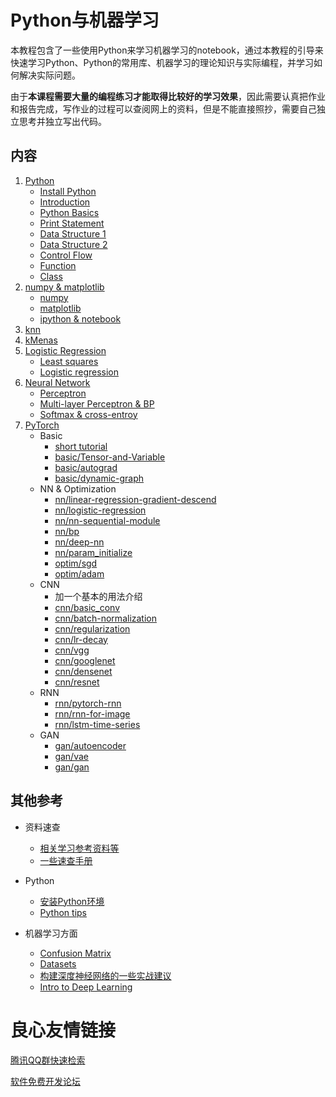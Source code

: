 # Python与机器学习

本教程包含了一些使用Python来学习机器学习的notebook，通过本教程的引导来快速学习Python、Python的常用库、机器学习的理论知识与实际编程，并学习如何解决实际问题。

由于**本课程需要大量的编程练习才能取得比较好的学习效果**，因此需要认真把作业和报告完成，写作业的过程可以查阅网上的资料，但是不能直接照抄，需要自己独立思考并独立写出代码。




## 内容
1. [Python](0_python/)
   - [Install Python](tips/InstallPython.md)
   - [Introduction](0_python/0_Introduction.ipynb)
   - [Python Basics](0_python/1_Basics.ipynb)
   - [Print Statement](0_python/2_Print_Statement.ipynb)
   - [Data Structure 1](0_python/3_Data_Structure_1.ipynb)
   - [Data Structure 2](0_python/4_Data_Structure_2.ipynb)
   - [Control Flow](0_python/5_Control_Flow.ipynb)
   - [Function](0_python/6_Function.ipynb)
   - [Class](0_python/7_Class.ipynb)
2. [numpy & matplotlib](1_numpy_matplotlib_scipy_sympy/)
   - [numpy](1_numpy_matplotlib_scipy_sympy/numpy_tutorial.ipynb)
   - [matplotlib](1_numpy_matplotlib_scipy_sympy/matplotlib_simple_tutorial.ipynb)
   - [ipython & notebook](1_numpy_matplotlib_scipy_sympy/ipython_notebook.ipynb)
3. [knn](2_knn/knn_classification.ipynb)
4. [kMenas](3_kmeans/knn_classification.ipynb)
5. [Logistic Regression](4_logistic_regression/)
   - [Least squares](4_logistic_regression/Least_squares.ipynb)
   - [Logistic regression](4_logistic_regression/Logistic_regression.ipynb)
6. [Neural Network](5_nn/)
   - [Perceptron](5_nn/Perceptron.ipynb)
   - [Multi-layer Perceptron & BP](5_nn/mlp_bp.ipynb)
   - [Softmax & cross-entroy](5_nn/softmax_ce.ipynb)
7. [PyTorch](6_pytorch/)
   - Basic 
      - [short tutorial](6_pytorch/PyTorch_quick_intro.ipynb)
      - [basic/Tensor-and-Variable](6_pytorch/0_basic/Tensor-and-Variable.ipynb)
      - [basic/autograd](6_pytorch/0_basic/autograd.ipynb)
      - [basic/dynamic-graph](6_pytorch/0_basic/dynamic-graph.ipynb)
   - NN & Optimization
      - [nn/linear-regression-gradient-descend](6_pytorch/1_NN/linear-regression-gradient-descend.ipynb)
      - [nn/logistic-regression](6_pytorch/1_NN/logistic-regression.ipynb)
      - [nn/nn-sequential-module](6_pytorch/1_NN/nn-sequential-module.ipynb)
      - [nn/bp](6_pytorch/1_NN/bp.ipynb)
      - [nn/deep-nn](6_pytorch/1_NN/deep-nn.ipynb)
      - [nn/param_initialize](6_pytorch/1_NN/param_initialize.ipynb)
      - [optim/sgd](6_pytorch/1_NN/optimizer/sgd.ipynb)
      - [optim/adam](6_pytorch/1_NN/optimizer/adam.ipynb)
   - CNN
      - 加一个基本的用法介绍
      - [cnn/basic_conv](6_pytorch/2_CNN/basic_conv.ipynb)
      - [cnn/batch-normalization](6_pytorch/2_CNN/batch-normalization.ipynb)
      - [cnn/regularization](6_pytorch/2_CNN/regularization.ipynb)
      - [cnn/lr-decay](6_pytorch/2_CNN/lr-decay.ipynb)
      - [cnn/vgg](6_pytorch/2_CNN/vgg.ipynb)
      - [cnn/googlenet](6_pytorch/2_CNN/googlenet.ipynb)
      - [cnn/densenet](6_pytorch/2_CNN/densenet.ipynb)
      - [cnn/resnet](6_pytorch/2_CNN/resnet.ipynb)
   - RNN
      - [rnn/pytorch-rnn](6_pytorch/3_RNN/pytorch-rnn.ipynb)
      - [rnn/rnn-for-image](6_pytorch/3_RNN/rnn-for-image.ipynb)
      - [rnn/lstm-time-series](6_pytorch/3_RNN/time-series/lstm-time-series.ipynb)
   - GAN
      - [gan/autoencoder](6_pytorch/4_GAN/autoencoder.ipynb)
      - [gan/vae](6_pytorch/4_GAN/vae.ipynb)
      - [gan/gan](6_pytorch/4_GAN/gan.ipynb)



## 其他参考
* 资料速查
  * [相关学习参考资料等](References.md)
  * [一些速查手册](tips/cheatsheet)

* Python
  * [安装Python环境](tips/InstallPython.md)
  * [Python tips](tips/python)

* 机器学习方面
  * [Confusion Matrix](tips/confusion_matrix.ipynb)
  * [Datasets](tips/datasets.ipynb)
  * [构建深度神经网络的一些实战建议](tips/构建深度神经网络的一些实战建议.md)
  * [Intro to Deep Learning](./tips/Intro_to_Deep_Learning.pdf)



 # 良心友情链接

[腾讯QQ群快速检索](http://u.720life.cn/s/8cf73f7c)

[软件免费开发论坛](http://u.720life.cn/s/bbb01dc0)